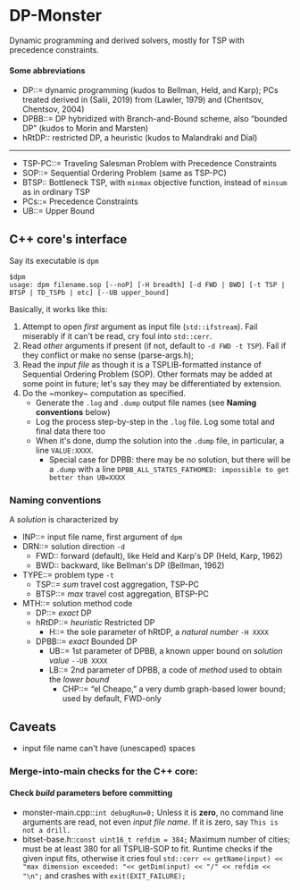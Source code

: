 # DP-Monster
Dynamic programming and derived solvers, mostly for TSP with precedence constraints. 

#### Some abbreviations
* DP::= dynamic programming (kudos to Bellman, Held, and Karp); PCs treated derived in (Salii, 2019) from (Lawler, 1979) and (Chentsov, Chentsov, 2004)
* DPBB::= DP hybridized with Branch-and-Bound scheme, also “bounded DP” (kudos to Morin and Marsten)
* hRtDP:: restricted DP, a heuristic (kudos to Malandraki and Dial)
---
* TSP-PC::= Traveling Salesman Problem with Precedence Constraints
* SOP::= Sequential Ordering Problem (same as TSP-PC)
* BTSP:: Bottleneck TSP, with `minmax` objective function, instead of `minsum` as in ordinary TSP
* PCs::= Precedence Constraints
* UB::= Upper Bound





## C++ core's interface
Say its executable is `dpm`
```
$dpm
usage: dpm filename.sop [--noP] [-H breadth] [-d FWD | BWD] [-t TSP | BTSP | TD_TSPb | etc] [--UB upper_bound]
```
Basically, it works like this:
1. Attempt to open _first_ argument as input file (`std::ifstream`). Fail miserably if it can't be read, cry foul into `std::cerr`.
2. Read _other_ arguments if present (if not, default to `-d FWD -t TSP`). Fail if they conflict or make no sense (parse-args.h); 
3. Read the _input file_ as though it is a TSPLIB-formatted instance of Sequential Ordering Problem (SOP). Other formats may be added at some point in future; let's say they may be differentiated by extension.
4. Do the ~monkey~ computation as specified. 
    * Generate the `.log` and `.dump` output file names (see **Naming conventions** below)
    * Log the process step-by-step in the `.log` file. Log some total and final data there too
    * When it's done, dump the solution into the `.dump` file, in particular, a line `VALUE:XXXX`. 
       * Special case for DPBB: there may be _no_ solution, but there will be a `.dump` with a line `DPBB_ALL_STATES_FATHOMED: impossible to get better than UB=XXXX`

### Naming conventions
A _solution_ is characterized by
* INP::= input file name, first argument of `dpm`
* DRN::= solution direction `-d`
   * FWD:: forward (default), like Held and Karp's DP (Held, Karp, 1962)
   * BWD:: backward, like Bellman's DP (Bellman, 1962)
* TYPE::= problem type `-t`
   * TSP::= _sum_ travel cost aggregation, TSP-PC
   * BTSP::= _max_ travel cost aggregation, BTSP-PC
* MTH::= solution method code
   * DP::= _exact_ DP 
   * hRtDP::= _heuristic_ Restricted DP
      * H::= the sole parameter of hRtDP, a _natural number_ `-H XXXX`
   * DPBB::= _exact_ Bounded DP
      * UB::= 1st parameter of DPBB, a known upper bound on _solution value_ `--UB XXXX`
      * LB::= 2nd parameter of DPBB, a code of _method_ used to obtain the _lower bound_ 
         * CHP::= “el Cheapo,” a very dumb graph-based lower bound; used by default, FWD-only
     


## Caveats
* input file name can't have (unescaped) spaces

### Merge-into-main checks for the C++ core:

#### Check *build* parameters before committing
* monster-main.cpp::`int debugRun=0;` Unless it is **zero**, no command line arguments are read, not even _input file name_. If it is zero, say `This is not a drill.`
* bitset-base.h::`const uint16_t refdim = 384;` Maximum number of cities; must be at least 380 for all TSPLIB-SOP to fit. Runtime checks if the given input fits, otherwise it cries foul `std::cerr << getName(input) << "max dimension exceeded: "<< getDim(input) << "/" << refdim << "\n";` and crashes with `exit(EXIT_FAILURE);`

